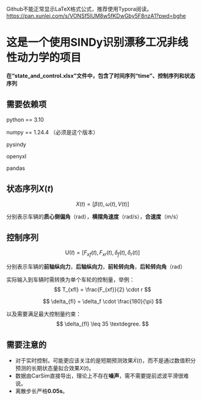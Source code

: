 Github不能正常显示LaTeX格式公式，推荐使用Typora阅读。https://pan.xunlei.com/s/VONSf5lUM8w5fKDwGby5F8nzA1?pwd=bghe

# 这是一个使用SINDy识别漂移工况非线性动力学的项目

**在“state_and_control.xlsx”文件中，包含了时间序列“time”、控制序列和状态序列**

## 需要依赖项

python == 3.10

numpy == 1.24.4 （必须是这个版本）

pysindy

openyxl

pandas

## 状态序列$X(t)$

$$
X(t) = [\beta(t), \omega(t), V(t)]
$$

分别表示车辆的**质心侧偏角**（rad），**横摆角速度**（rad/s），**合速度**（m/s）

## 控制序列

$$
\text{U}(t) = [F_{xf}(t), F_{xr}(t), \delta_f(t), \delta_r(t)]
$$



分别表示车辆的**前轴纵向力**，**后轴纵向力**，**前轮转向角**，**后轮转向角**（rad）

实际输入到车辆时需转换为单个车轮的控制量，举例：
$$
T_{xfl} = \frac{F_{xf}}{2} \cdot r
$$

$$
\delta_{fl} = \delta_f \cdot \frac{180}{\pi}
$$

以及需要满足最大控制量约束：
$$
\delta_{fl} \leq 35 \textdegree.
$$

## 需要注意的

* 对于实时控制，可能更应该关注的是短期预测效果$\dot{X}(t)$，而不是通过数值积分预测的长期状态量拟合效果$X(t)$。
* 数据由CarSim直接导出，理论上不存在**噪声**，需不需要提前滤波平滑很难说。
* 离散步长严格**0.05s**。
